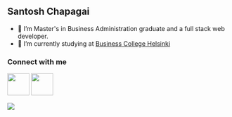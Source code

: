 ## Santosh Chapagai 

- 🔭 I’m Master's in Business Administration graduate and a full stack web developer.
- 🌱 I’m currently studying at <a href="https://en.bc.fi/">Business College Helsinki</a>

### Connect with me
<a href="https://www.linkedin.com/in/santosh-chapagai-44b313131/"><img src="[https://cdn.pixabay.com/photo/2023/01/23/05/23/linkedin-7737854__480.png](https://cdn.pixabay.com/photo/2017/12/06/04/57/linkedin-3000959__480.png)" height="50rem" width="50rem"></a>
<a href="mailto:santoshchapagai100@gmail.com"><img src="[[https://cdn.pixabay.com/photo/2023/01/23/05/23/linkedin-7737854__480.png](https://cdn.pixabay.com/photo/2017/12/06/04/57/linkedin-3000959__480.png)](https://cdn.pixabay.com/photo/2021/05/04/11/13/gmail-6228341__480.png)" height="50rem" width="50rem"></a>


![](https://visitor-badge.laobi.icu/badge?page_id=SantoshChapagai.SantoshChapagai)
<!--
**SantoshChapagai/SantoshChapagai** is a ✨ _special_ ✨ repository because its `README.md` (this file) appears on your GitHub profile.

Here are some ideas to get you started:

- 🔭 I’m currently working on ...
- 🌱 I’m currently learning ...
- 👯 I’m looking to collaborate on ...
- 🤔 I’m looking for help with ...
- 💬 Ask me about ...
- 📫 How to reach me: ...
- 😄 Pronouns: ...
- ⚡ Fun fact: ...
-->
